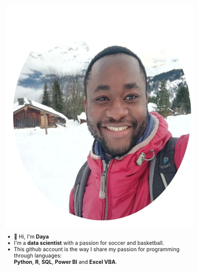 <p align="center"> 
    <img width="600" height="600" src="assets/img/portofolio-rond.jpg" align="center"></img>
</p>

- 👋 Hi, I'm **Daya**
- I'm a **data scientist** with a passion for soccer and basketball.
- This github account is the way I share my passion for programming through languages:  
 **Python**, **R**, **SQL**, **Power BI** and **Excel VBA**.
